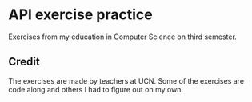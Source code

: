 # API exercise practice
Exercises from my education in Computer Science on third semester.

## Credit
The exercises are made by teachers at UCN. Some of the exercises are code along and others I had to figure out on my own.
